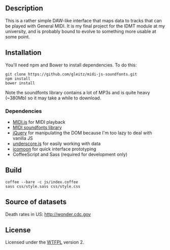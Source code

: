 ## Description

This is a rather simple DAW-like interface that maps data to tracks that can be played with General MIDI. It is my final project for the IDMT module at my university, and is probably bound to evolve to something more usable at some point.

## Installation

You'll need npm and Bower to install dependencies. To do this:

```
git clone https://github.com/gleitz/midi-js-soundfonts.git
npm install
bower install
```

Note the soundfonts library contains a lot of MP3s and is quite heavy (~380Mb) so it may take a while to download.

### Dependencies

* [MIDI.js](https://github.com/mudcube/MIDI.js) for MIDI playback
* [MIDI soundfonts library](https://github.com/gleitz/midi-js-soundfonts)
* [jQuery](http://jquery.com) for manipulating the DOM because I'm too lazy to deal with vanilla JS
* [underscore.js](http://underscorejs.org) for easily working with data
* [icomoon](http://icomoon.io) for quick interface prototyping
* CoffeeScript and Sass (required for development only)

## Build

```
coffee --bare -c js/index.coffee
sass css/style.sass css/style.css
```

## Source of datasets

Death rates in US: http://wonder.cdc.gov

## License

Licensed under the [WTFPL](./LICENSE.md) version 2.